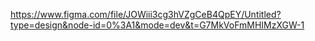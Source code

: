 https://www.figma.com/file/JOWiii3cg3hVZgCeB4QpEY/Untitled?type=design&node-id=0%3A1&mode=dev&t=G7MkVoFmMHIMzXGW-1
